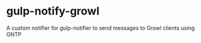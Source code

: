 gulp-notify-growl
=================

A custom notifier for gulp-notifier to send messages to Growl clients using GNTP
